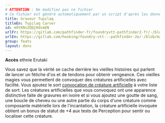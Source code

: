 ```yaml
---
# ATTENTION : Ne modifiez pas ce fichier
# Ce fichier est généré automatiquement par un script d'après les données du module Foundry VTT officiel et de sa traduction
title: Graveur Tupilaq
titleEn: Tupilaq Carver
id: m9tKNsZQQjHdsmEN
urlFr: https://gitlab.com/pathfinder-fr/foundryvtt-pathfinder2-fr/-/blob/master/data/feats/m9tKNsZQQjHdsmEN.htm
urlEn: https://gitlab.com/hooking/foundry-vtt---pathfinder-2e/-/blob/master/packs/data/feats.db/tupilaq-carver.json
group: feats
layout: dons
---
```

**Accès** ethnie Erutaki

Vous savez que la vérité se cache derrière les vieilles histoires qui parlent de lancer un fétiche d'os et de tendons pour obtenir vengeance. Ces vieilles magies vous permettent de convoquer des créatures artificielles avec facilité. Vous ajoutez le sort [convocation de créature artificielle](../spells/convocation-de-créature-artificielle.md) à votre liste de sort. Les créatures artificielles que vous convoquez ont une apparence distinctive faite de gravures en ivoire et si vous ajoutez une goutte de sang, une boucle de cheveu ou une autre partie du corps d'une créature comme composante matérielle lors de l'incantation, la créature artificielle invoquée obtient un bonus de statut de +4 aux tests de Perception pour sentir ou localiser cette créature.


